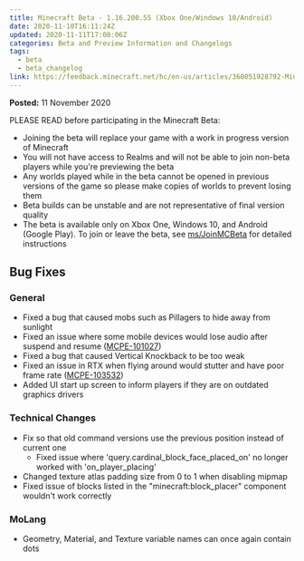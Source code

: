 ```yaml
---
title: Minecraft Beta - 1.16.200.55 (Xbox One/Windows 10/Android)
date: 2020-11-10T16:11:24Z
updated: 2020-11-11T17:08:06Z
categories: Beta and Preview Information and Changelogs
tags:
  - beta
  - beta_changelog
link: https://feedback.minecraft.net/hc/en-us/articles/360051928792-Minecraft-Beta-1-16-200-55-Xbox-One-Windows-10-Android-
---
```


**Posted:** 11 November 2020

PLEASE READ before participating in the Minecraft Beta:

-   Joining the beta will replace your game with a work in progress version of Minecraft
-   You will not have access to Realms and will not be able to join non-beta players while you\'re previewing the beta
-   Any worlds played while in the beta cannot be opened in previous versions of the game so please make copies of worlds to prevent losing them
-   Beta builds can be unstable and are not representative of final version quality
-   The beta is available only on Xbox One, Windows 10, and Android (Google Play). To join or leave the beta, see [ms/JoinMCBeta](https://aka.ms/JoinMCBeta) for detailed instructions

## Bug Fixes

### General

-   Fixed a bug that caused mobs such as Pillagers to hide away from sunlight
-   Fixed an issue where some mobile devices would lose audio after suspend and resume ([MCPE-101027](https://bugs.mojang.com/browse/MCPE-101027))
-   Fixed a bug that caused Vertical Knockback to be too weak
-   Fixed an issue in RTX when flying around would stutter and have poor frame rate ([MCPE-103532](https://bugs.mojang.com/browse/MCPE-103532))
-   Added UI start up screen to inform players if they are on outdated graphics drivers

### Technical Changes

-   Fix so that old command versions use the previous position instead of current one
    -   Fixed issue where \'query.cardinal_block_face_placed_on\' no longer worked with \'on_player_placing\'
-   Changed texture atlas padding size from 0 to 1 when disabling mipmap
-   Fixed issue of blocks listed in the \"minecraft:block_placer\" component wouldn\'t work correctly

### MoLang

-   Geometry, Material, and Texture variable names can once again contain dots
